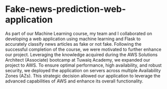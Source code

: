 # Fake-news-prediction-web-application
As part of our Machine Learning course,
my team and I collaborated on developing a web application using machine learning and Flask to accurately
classify news articles as fake or not fake. Following the successful completion of the course, we were motivated to
further enhance our project. Leveraging the knowledge acquired during the AWS Solutions Architect (Associate) bootcamp at Tuwaiq Academy,
we expanded our project to AWS. To ensure optimal performance, high availability, and robust security, we deployed the application on servers 
across multiple Availability Zones (AZs). This strategic decision allowed our application to leverage the advanced capabilities of AWS and 
enhance its overall functionality.
